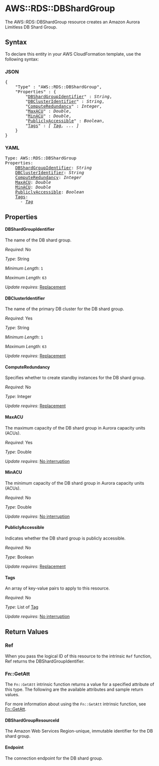 # AWS::RDS::DBShardGroup

The AWS::RDS::DBShardGroup resource creates an Amazon Aurora Limitless DB Shard Group.

## Syntax

To declare this entity in your AWS CloudFormation template, use the following syntax:

### JSON

<pre>
{
    "Type" : "AWS::RDS::DBShardGroup",
    "Properties" : {
        "<a href="#dbshardgroupidentifier" title="DBShardGroupIdentifier">DBShardGroupIdentifier</a>" : <i>String</i>,
        "<a href="#dbclusteridentifier" title="DBClusterIdentifier">DBClusterIdentifier</a>" : <i>String</i>,
        "<a href="#computeredundancy" title="ComputeRedundancy">ComputeRedundancy</a>" : <i>Integer</i>,
        "<a href="#maxacu" title="MaxACU">MaxACU</a>" : <i>Double</i>,
        "<a href="#minacu" title="MinACU">MinACU</a>" : <i>Double</i>,
        "<a href="#publiclyaccessible" title="PubliclyAccessible">PubliclyAccessible</a>" : <i>Boolean</i>,
        "<a href="#tags" title="Tags">Tags</a>" : <i>[ <a href="tag.md">Tag</a>, ... ]</i>
    }
}
</pre>

### YAML

<pre>
Type: AWS::RDS::DBShardGroup
Properties:
    <a href="#dbshardgroupidentifier" title="DBShardGroupIdentifier">DBShardGroupIdentifier</a>: <i>String</i>
    <a href="#dbclusteridentifier" title="DBClusterIdentifier">DBClusterIdentifier</a>: <i>String</i>
    <a href="#computeredundancy" title="ComputeRedundancy">ComputeRedundancy</a>: <i>Integer</i>
    <a href="#maxacu" title="MaxACU">MaxACU</a>: <i>Double</i>
    <a href="#minacu" title="MinACU">MinACU</a>: <i>Double</i>
    <a href="#publiclyaccessible" title="PubliclyAccessible">PubliclyAccessible</a>: <i>Boolean</i>
    <a href="#tags" title="Tags">Tags</a>: <i>
      - <a href="tag.md">Tag</a></i>
</pre>

## Properties

#### DBShardGroupIdentifier

The name of the DB shard group.

_Required_: No

_Type_: String

_Minimum Length_: <code>1</code>

_Maximum Length_: <code>63</code>

_Update requires_: [Replacement](https://docs.aws.amazon.com/AWSCloudFormation/latest/UserGuide/using-cfn-updating-stacks-update-behaviors.html#update-replacement)

#### DBClusterIdentifier

The name of the primary DB cluster for the DB shard group.

_Required_: Yes

_Type_: String

_Minimum Length_: <code>1</code>

_Maximum Length_: <code>63</code>

_Update requires_: [Replacement](https://docs.aws.amazon.com/AWSCloudFormation/latest/UserGuide/using-cfn-updating-stacks-update-behaviors.html#update-replacement)

#### ComputeRedundancy

Specifies whether to create standby instances for the DB shard group.

_Required_: No

_Type_: Integer

_Update requires_: [Replacement](https://docs.aws.amazon.com/AWSCloudFormation/latest/UserGuide/using-cfn-updating-stacks-update-behaviors.html#update-replacement)

#### MaxACU

The maximum capacity of the DB shard group in Aurora capacity units (ACUs).

_Required_: Yes

_Type_: Double

_Update requires_: [No interruption](https://docs.aws.amazon.com/AWSCloudFormation/latest/UserGuide/using-cfn-updating-stacks-update-behaviors.html#update-no-interrupt)

#### MinACU

The minimum capacity of the DB shard group in Aurora capacity units (ACUs).

_Required_: No

_Type_: Double

_Update requires_: [No interruption](https://docs.aws.amazon.com/AWSCloudFormation/latest/UserGuide/using-cfn-updating-stacks-update-behaviors.html#update-no-interrupt)

#### PubliclyAccessible

Indicates whether the DB shard group is publicly accessible.

_Required_: No

_Type_: Boolean

_Update requires_: [Replacement](https://docs.aws.amazon.com/AWSCloudFormation/latest/UserGuide/using-cfn-updating-stacks-update-behaviors.html#update-replacement)

#### Tags

An array of key-value pairs to apply to this resource.

_Required_: No

_Type_: List of <a href="tag.md">Tag</a>

_Update requires_: [No interruption](https://docs.aws.amazon.com/AWSCloudFormation/latest/UserGuide/using-cfn-updating-stacks-update-behaviors.html#update-no-interrupt)

## Return Values

### Ref

When you pass the logical ID of this resource to the intrinsic `Ref` function, Ref returns the DBShardGroupIdentifier.

### Fn::GetAtt

The `Fn::GetAtt` intrinsic function returns a value for a specified attribute of this type. The following are the available attributes and sample return values.

For more information about using the `Fn::GetAtt` intrinsic function, see [Fn::GetAtt](https://docs.aws.amazon.com/AWSCloudFormation/latest/UserGuide/intrinsic-function-reference-getatt.html).

#### DBShardGroupResourceId

The Amazon Web Services Region-unique, immutable identifier for the DB shard group.

#### Endpoint

The connection endpoint for the DB shard group.

